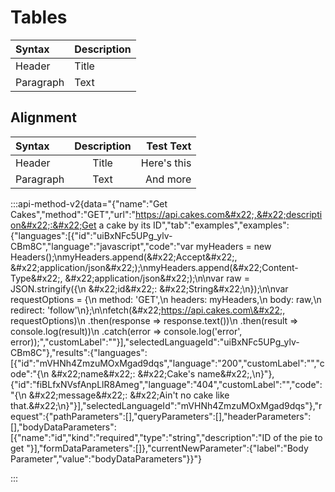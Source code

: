 # Tables

| Syntax    | Description |
| :-------- | :---------- |
| Header    | Title       |
| Paragraph | Text        |

## Alignment

| Syntax    | Description |   Test Text |
| :-------- | :---------: | ----------: |
| Header    |    Title    | Here's this |
| Paragraph |     Text    |    And more |

:::api-method-v2{data="{&#x22;name&#x22;:&#x22;Get Cakes&#x22;,&#x22;method&#x22;:&#x22;GET&#x22;,&#x22;url&#x22;:&#x22;https://api.cakes.com&#x22;,&#x22;description&#x22;:&#x22;Get a cake by its ID&#x22;,&#x22;tab&#x22;:&#x22;examples&#x22;,&#x22;examples&#x22;:{&#x22;languages&#x22;:[{&#x22;id&#x22;:&#x22;uiBxNFc5UPg_ylv-CBm8C&#x22;,&#x22;language&#x22;:&#x22;javascript&#x22;,&#x22;code&#x22;:&#x22;var myHeaders = new Headers();\nmyHeaders.append(\&#x22;Accept\&#x22;, \&#x22;application/json\&#x22;);\nmyHeaders.append(\&#x22;Content-Type\&#x22;, \&#x22;application/json\&#x22;);\n\nvar raw = JSON.stringify({\n   \&#x22;id\&#x22;: \&#x22;String\&#x22;\n});\n\nvar requestOptions = {\n   method: 'GET',\n   headers: myHeaders,\n   body: raw,\n   redirect: 'follow'\n};\n\nfetch(\&#x22;https://api.cakes.com\&#x22;, requestOptions)\n   .then(response => response.text())\n   .then(result => console.log(result))\n   .catch(error => console.log('error', error));&#x22;,&#x22;customLabel&#x22;:&#x22;&#x22;}],&#x22;selectedLanguageId&#x22;:&#x22;uiBxNFc5UPg_ylv-CBm8C&#x22;},&#x22;results&#x22;:{&#x22;languages&#x22;:[{&#x22;id&#x22;:&#x22;mVHNh4ZmzuMOxMgad9dqs&#x22;,&#x22;language&#x22;:&#x22;200&#x22;,&#x22;customLabel&#x22;:&#x22;&#x22;,&#x22;code&#x22;:&#x22;{\n  \&#x22;name\&#x22;: \&#x22;Cake's name\&#x22;,\n}&#x22;},{&#x22;id&#x22;:&#x22;fiBLfxNVsfAnpLlR8Ameg&#x22;,&#x22;language&#x22;:&#x22;404&#x22;,&#x22;customLabel&#x22;:&#x22;&#x22;,&#x22;code&#x22;:&#x22;{\n  \&#x22;message\&#x22;: \&#x22;Ain't no cake like that.\&#x22;\n}&#x22;}],&#x22;selectedLanguageId&#x22;:&#x22;mVHNh4ZmzuMOxMgad9dqs&#x22;},&#x22;request&#x22;:{&#x22;pathParameters&#x22;:[],&#x22;queryParameters&#x22;:[],&#x22;headerParameters&#x22;:[],&#x22;bodyDataParameters&#x22;:[{&#x22;name&#x22;:&#x22;id&#x22;,&#x22;kind&#x22;:&#x22;required&#x22;,&#x22;type&#x22;:&#x22;string&#x22;,&#x22;description&#x22;:&#x22;ID of the pie to get &#x22;}],&#x22;formDataParameters&#x22;:[]},&#x22;currentNewParameter&#x22;:{&#x22;label&#x22;:&#x22;Body Parameter&#x22;,&#x22;value&#x22;:&#x22;bodyDataParameters&#x22;}}"}

:::

